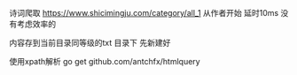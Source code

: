 诗词爬取 
https://www.shicimingju.com/category/all_1
从作者开始 延时10ms 没有考虑效率的

内容存到当前目录同等级的txt 目录下 先新建好

使用xpath解析
go get github.com/antchfx/htmlquery